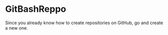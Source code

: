 # GitBashReppo
Since you already know how to create repositories on GitHub, go and create a new one.
